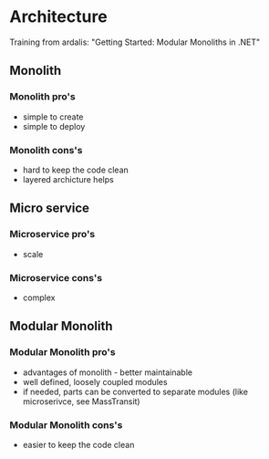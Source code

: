 # Architecture

Training from ardalis: "Getting Started: Modular Monoliths in .NET"

## Monolith

### Monolith pro's

- simple to create
- simple to deploy

### Monolith cons's

- hard to keep the code clean
- layered archicture helps

## Micro service

### Microservice pro's

- scale

### Microservice cons's

- complex

## Modular Monolith

### Modular Monolith pro's

- advantages of monolith - better maintainable
- well defined, loosely coupled modules
- if needed, parts can be converted to separate modules (like microserivce, see MassTransit)

### Modular Monolith cons's

- easier to keep the code clean
